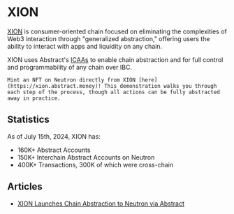 # XION

[XION](https://xion.burnt.com) is consumer-oriented chain focused on eliminating the complexities of Web3 interaction through "generalized abstraction," offering users the ability to interact with apps and liquidity on any chain.

XION uses Abstract's [ICAAs](../framework/ibc.md) to enable chain abstraction and for full control and programmability of any chain over IBC.

```admonish info
Mint an NFT on Neutron directly from XION [here](https://xion.abstract.money)! This demonstration walks you through each step of the process, though all actions can be fully abstracted away in practice.
```

## Statistics

As of July 15th, 2024, XION has:

- 160K+ Abstract Accounts
- 150K+ Interchain Abstract Accounts on Neutron
- 400K+ Transactions, 300K of which were cross-chain

## Articles

- [XION Launches Chain Abstraction to Neutron via Abstract](https://xion.burnt.com/blog/xion-launches-chain-abstraction-to-neutron-via-abstract)
